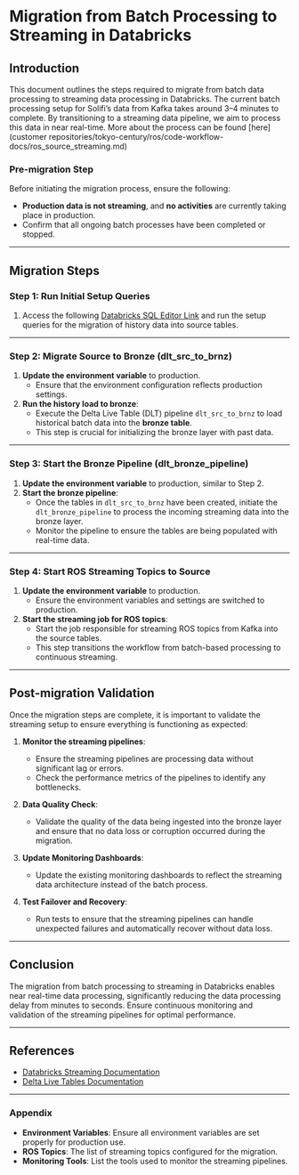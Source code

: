 # Migration from Batch Processing to Streaming in Databricks

## Introduction

This document outlines the steps required to migrate from batch data processing to streaming data processing in Databricks. The current batch processing setup for Solifi’s data from Kafka takes around 3–4 minutes to complete. By transitioning to a streaming data pipeline, we aim to process this data in near real-time. More about the process can be found [here](customer repositories/tokyo-century/ros/code-workflow-docs/ros_source_streaming.md)


### Pre-migration Step

Before initiating the migration process, ensure the following:
- **Production data is not streaming**, and **no activities** are currently taking place in production.
- Confirm that all ongoing batch processes have been completed or stopped.

---

## Migration Steps

### Step 1: Run Initial Setup Queries

1. Access the following [Databricks SQL Editor Link](https://dbc-cb7ebf60-fb25.cloud.databricks.com/sql/editor/0f7a7e7c-6913-4887-93cf-e01d92a22f1b?o=6184472344017424) and run the setup queries for the migration of history data into source tables.

---

### Step 2: Migrate Source to Bronze (dlt_src_to_brnz)

1. **Update the environment variable** to production.
   - Ensure that the environment configuration reflects production settings.
2. **Run the history load to bronze**:
   - Execute the Delta Live Table (DLT) pipeline `dlt_src_to_brnz` to load historical batch data into the **bronze table**.
   - This step is crucial for initializing the bronze layer with past data.

---

### Step 3: Start the Bronze Pipeline (dlt_bronze_pipeline)

1. **Update the environment variable** to production, similar to Step 2.
2. **Start the bronze pipeline**:
   - Once the tables in `dlt_src_to_brnz` have been created, initiate the `dlt_bronze_pipeline` to process the incoming streaming data into the bronze layer.
   - Monitor the pipeline to ensure the tables are being populated with real-time data.

---

### Step 4: Start ROS Streaming Topics to Source

1. **Update the environment variable** to production.
   - Ensure the environment variables and settings are switched to production.
2. **Start the streaming job for ROS topics**:
   - Start the job responsible for streaming ROS topics from Kafka into the source tables.
   - This step transitions the workflow from batch-based processing to continuous streaming.

---

## Post-migration Validation

Once the migration steps are complete, it is important to validate the streaming setup to ensure everything is functioning as expected:

1. **Monitor the streaming pipelines**:
   - Ensure the streaming pipelines are processing data without significant lag or errors.
   - Check the performance metrics of the pipelines to identify any bottlenecks.
   
2. **Data Quality Check**:
   - Validate the quality of the data being ingested into the bronze layer and ensure that no data loss or corruption occurred during the migration.
   
3. **Update Monitoring Dashboards**:
   - Update the existing monitoring dashboards to reflect the streaming data architecture instead of the batch process.
   
4. **Test Failover and Recovery**:
   - Run tests to ensure that the streaming pipelines can handle unexpected failures and automatically recover without data loss.

---

## Conclusion

The migration from batch processing to streaming in Databricks enables near real-time data processing, significantly reducing the data processing delay from minutes to seconds. Ensure continuous monitoring and validation of the streaming pipelines for optimal performance.

---

## References

- [Databricks Streaming Documentation](https://docs.databricks.com/spark/latest/structured-streaming/index.html)
- [Delta Live Tables Documentation](https://docs.databricks.com/workflows/delta-live-tables/index.html)

---

### Appendix

- **Environment Variables**: Ensure all environment variables are set properly for production use.
- **ROS Topics**: The list of streaming topics configured for the migration.
- **Monitoring Tools**: List the tools used to monitor the streaming pipelines.
